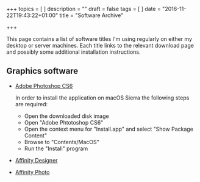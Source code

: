 +++
topics = [
]
description = ""
draft = false
tags = [
]
date = "2016-11-22T19:43:22+01:00"
title = "Software Archive"

+++

This page contains a list of software titles I'm using regularly on either my desktop or server machines. Each title links to the relevant download page and possibly some additional installation instructions.

## Graphics software

 *	[Adobe Photoshop CS6](https://helpx.adobe.com/nl/x-productkb/policy-pricing/cs6-product-downloads.html)

	In order to install the application on macOS Sierra the following steps are required:
	- Open the downloaded disk image
	- Open "Adobe Phtotoshop CS6"
	- Open the context menu for "Install.app" and select "Show Package Content"
	- Browse to "Contents/MacOS"
	- Run the "Install" program

 *	[Affinity Designer](https://itunes.apple.com/nl/app/affinity-designer/id824171161?l=en&mt=12)

 *	[Affinity Photo](https://itunes.apple.com/nl/app/affinity-photo/id824183456?l=en&mt=12)

